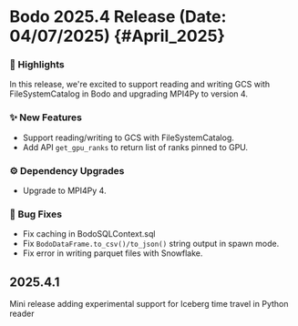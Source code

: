 # Bodo 2025.4 Release (Date: 04/07/2025) {#April_2025}

### 🎉 Highlights

In this release, we're excited to support reading and writing GCS with FileSystemCatalog in Bodo and upgrading MPI4Py to version 4.

### ✨ New Features

 - Support reading/writing to GCS with FileSystemCatalog.
 - Add API `get_gpu_ranks` to return list of ranks pinned to GPU.

### ⚙️ Dependency Upgrades

 - Upgrade to MPI4Py 4.

### 🐛 Bug Fixes

 - Fix caching in BodoSQLContext.sql 
 - Fix `BodoDataFrame.to_csv()/to_json()` string output in spawn mode.
 - Fix error in writing parquet files with Snowflake.

## 2025.4.1
Mini release adding experimental support for Iceberg time travel in Python reader
